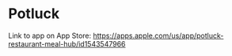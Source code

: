 # Potluck

Link to app on App Store: https://apps.apple.com/us/app/potluck-restaurant-meal-hub/id1543547966
